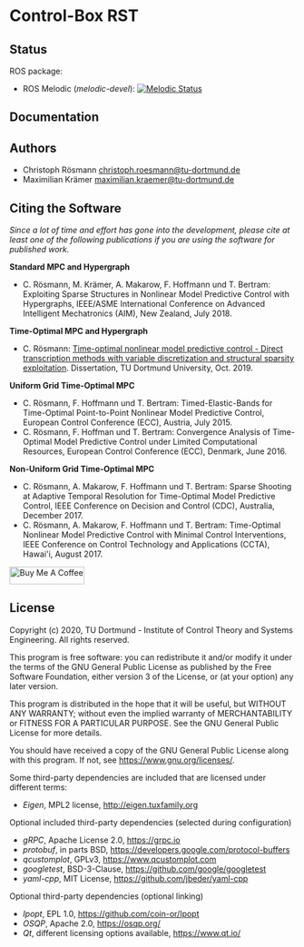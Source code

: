 # Control-Box RST

## Status

ROS package:
- ROS Melodic (*melodic-devel*): [![Melodic Status](http://build.ros.org/buildStatus/icon?job=Mdev__control_box_rst__ubuntu_bionic_amd64)](http://build.ros.org/job/Mdev__control_box_rst__ubuntu_bionic_amd64/)


## Documentation 


## Authors

* Christoph Rösmann <christoph.roesmann@tu-dortmund.de>
* Maximilian Krämer <maximilian.kraemer@tu-dortmund.de>

## Citing the Software

*Since a lot of time and effort has gone into the development, please cite at least one of the following publications if you are using the software for published work.*

**Standard MPC and Hypergraph**

- C. Rösmann, M. Krämer, A. Makarow, F. Hoffmann und T. Bertram: Exploiting Sparse Structures in Nonlinear Model Predictive Control with Hypergraphs, IEEE/ASME International Conference on Advanced Intelligent Mechatronics (AIM), New Zealand, July 2018. 

**Time-Optimal MPC and Hypergraph**

- C. Rösmann: [Time-optimal nonlinear model predictive control - Direct transcription methods with variable discretization and structural sparsity exploitation](http://dx.doi.org/10.17877/DE290R-20283). Dissertation, TU Dortmund University, Oct. 2019.

**Uniform Grid Time-Optimal MPC**

- C. Rösmann, F. Hoffmann und T. Bertram: Timed-Elastic-Bands for Time-Optimal Point-to-Point Nonlinear Model Predictive Control, European Control Conference (ECC), Austria, July 2015.
- C. Rösmann, F. Hoffman und T. Bertram: Convergence Analysis of Time-Optimal Model Predictive Control under Limited Computational Resources, European Control Conference (ECC), Denmark, June 2016.

**Non-Uniform Grid Time-Optimal MPC**

- C. Rösmann, A. Makarow, F. Hoffmann und T. Bertram: Sparse Shooting at Adaptive Temporal Resolution for Time-Optimal Model Predictive Control, IEEE Conference on Decision and Control (CDC), Australia, December 2017.
- C. Rösmann, A. Makarow, F. Hoffmann und T. Bertram: Time-Optimal Nonlinear Model Predictive Control with Minimal Control Interventions, IEEE Conference on Control Technology and Applications (CCTA), Hawai'i, August 2017.

<a href="https://www.buymeacoffee.com/croesmann" target="_blank"><img src="https://cdn.buymeacoffee.com/buttons/lato-orange.png" alt="Buy Me A Coffee" height="31px" width="132px"></a>

## License

Copyright (c) 2020,
TU Dortmund - Institute of Control Theory and Systems Engineering.
All rights reserved.

This program is free software: you can redistribute it and/or modify
it under the terms of the GNU General Public License as published by
the Free Software Foundation, either version 3 of the License, or
(at your option) any later version.

This program is distributed in the hope that it will be useful,
but WITHOUT ANY WARRANTY; without even the implied warranty of
MERCHANTABILITY or FITNESS FOR A PARTICULAR PURPOSE.  See the
GNU General Public License for more details.

You should have received a copy of the GNU General Public License
along with this program.  If not, see <https://www.gnu.org/licenses/>.

Some third-party dependencies are included that are licensed under different terms:
 - *Eigen*, MPL2 license, http://eigen.tuxfamily.org

Optional included third-party dependencies (selected during configuration)
 - *gRPC*, Apache License 2.0, https://grpc.io
 - *protobuf*, in parts BSD, https://developers.google.com/protocol-buffers 
 - *qcustomplot*, GPLv3, https://www.qcustomplot.com
 - *googletest*, BSD-3-Clause, https://github.com/google/googletest
 - *yaml-cpp*, MIT License, https://github.com/jbeder/yaml-cpp

Optional third-party dependencies (optional linking)
 - *Ipopt*, EPL 1.0, https://github.com/coin-or/Ipopt
 - *OSQP*, Apache 2.0, https://osqp.org/
 - *Qt*, different licensing options available, https://www.qt.io/





